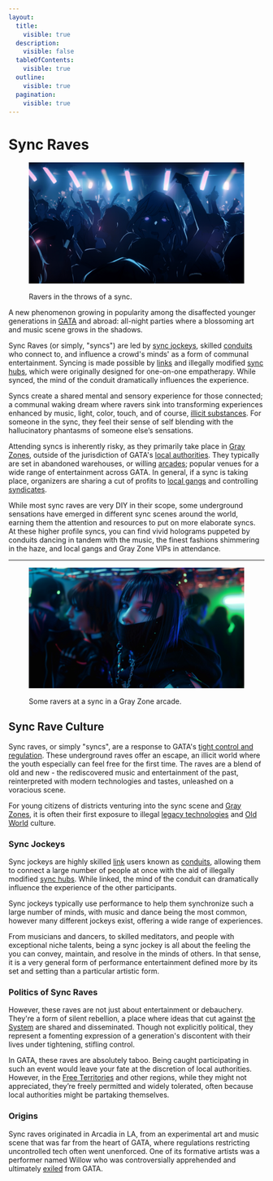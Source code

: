 ```yaml
---
layout:
  title:
    visible: true
  description:
    visible: false
  tableOfContents:
    visible: true
  outline:
    visible: true
  pagination:
    visible: true
---
```


# Sync Raves

<figure><img src="../../../.gitbook/assets/syncraves.png" alt=""><figcaption><p>Ravers in the throws of a sync.</p></figcaption></figure>

A new phenomenon growing in popularity among the disaffected younger generations in [GATA](../) and abroad: all-night parties where a blossoming art and music scene grows in the shadows.

Sync Raves (or simply, "syncs") are led by [sync jockeys](sync-raves.md#sync-jockeys), skilled [conduits](../../science-and-tech/links.md#conduits) who connect to, and influence a crowd's minds' as a form of communal entertainment. Syncing is made possible by [links](../../science-and-tech/links.md) and illegally modified [sync hubs](../../science-and-tech/sync-hubs.md), which were originally designed for one-on-one empatherapy. While synced, the mind of the conduit dramatically influences the experience.

Syncs create a shared mental and sensory experience for those connected; a communal waking dream where ravers sink into transforming experiences enhanced by music, light, color, touch, and of course, [illicit substances](recreational-drugs.md). For someone in the sync, they feel their sense of self blending with the hallucinatory phantasms of someone else’s sensations.

Attending syncs is inherently risky, as they primarily take place in [Gray Zones](../politics/gray-zones.md), outside of the jurisdiction of GATA's [local authorities](../law-and-order/local-authority.md). They typically are set in abandoned warehouses, or willing [arcades](arcades.md); popular venues for a wide range of entertainment across GATA. In general, if a sync is taking place, organizers are sharing a cut of profits to [local gangs](../criminal-element/gangs.md) and controlling [syndicates](../criminal-element/syndicates.md).

While most sync raves are very DIY in their scope, some underground sensations have emerged in different sync scenes around the world, earning them the attention and resources to put on more elaborate syncs. At these higher profile syncs, you can find vivid holograms puppeted by conduits dancing in tandem with the music, the finest fashions shimmering in the haze, and local gangs and Gray Zone VIPs in attendance.

***

<figure><img src="../../../.gitbook/assets/ravescene_02 (1).png" alt="" width="563"><figcaption><p>Some ravers at a sync in a Gray Zone arcade.</p></figcaption></figure>

## **Sync Rave Culture**

Sync raves, or simply "syncs", are a response to GATA's [tight control and regulation](../politics/new-dawn-accords.md). These underground raves offer an escape, an illicit world where the youth especially can feel free for the first time. The raves are a blend of old and new - the rediscovered music and entertainment of the past, reinterpreted with modern technologies and tastes, unleashed on a voracious scene.

For young citizens of districts venturing into the sync scene and [Gray Zones](../politics/gray-zones.md), it is often their first exposure to illegal [legacy technologies](../law-and-order/tech-regulation.md) and [Old World](../../history/the-old-world.md) culture.

### Sync Jockeys

Sync jockeys are highly skilled [link](../../science-and-tech/links.md) users known as [conduits](../../science-and-tech/links.md#conduits), allowing them to connect a large number of people at once with the aid of illegally modified [sync hubs](../../science-and-tech/sync-hubs.md). While linked, the mind of the conduit can dramatically influence the experience of the other participants.

Sync jockeys typically use performance to help them synchronize such a large number of minds, with music and dance being the most common, however many different jockeys exist, offering a wide range of experiences.&#x20;

From musicians and dancers, to skilled meditators, and people with exceptional niche talents, being a sync jockey is all about the feeling the you can convey, maintain, and resolve in the minds of others. In that sense, it is a very general form of performance entertainment defined more by its set and setting than a particular artistic form.

### Politics of Sync Raves

However, these raves are not just about entertainment or debauchery. They're a form of silent rebellion, a place where ideas that cut against [the System](../politics/the-system.md) are shared and disseminated. Though not explicitly political, they represent a fomenting expression of a generation's discontent with their lives under tightening, stifling control.

In GATA, these raves are absolutely taboo. Being caught participating in such an event would leave your fate at the discretion of local authorities. However, in the [Free Territories](../../free-territories/) and other regions, while they might not appreciated, they’re freely permitted and widely tolerated, often because local authorities might be partaking themselves.

### Origins

Sync raves originated in Arcadia in LA, from an experimental art and music scene that was far from the heart of GATA, where regulations restricting uncontrolled tech often went unenforced. One of its formative artists was a performer named Willow who was controversially apprehended and ultimately [exiled](../law-and-order/exile.md) from GATA.
